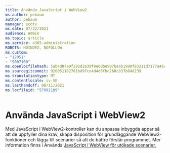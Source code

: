 ```yaml
---
title: Använda JavaScript i WebView2
ms.author: pebaum
author: pebaum
manager: scotv
ms.date: 07/22/2021
audience: Admin
ms.topic: article
ms.service: o365-administration
ROBOTS: NOINDEX, NOFOLLOW
ms.custom:
- "12051"
- "9007100"
ms.openlocfilehash: 5ab4d07a9f292d2a39f9e00be997beab1990f83211d7177a46cc310effbe4553
ms.sourcegitcommit: 920051182781bd97ce4d4d6fbd268cb37b84d239
ms.translationtype: MT
ms.contentlocale: sv-SE
ms.lasthandoff: 08/11/2021
ms.locfileid: "57892109"
---
```

# <a name="use-javascript-in-webview2"></a>Använda JavaScript i WebView2

Med JavaScript i WebView2-kontroller kan du anpassa inbyggda appar så att de uppfyller dina krav, skapa disposition för grundläggande WebView2-funktioner och lägga till scenarier så att du bättre förstår programmet. Mer information finns i Använda [JavaScript i WebView för utökade scenarier.](https://docs.microsoft.com/microsoft-edge/webview2/how-to/javascript)
